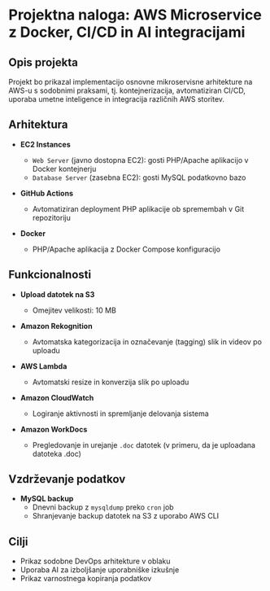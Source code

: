 # Projektna naloga: AWS Microservice z Docker, CI/CD in AI integracijami

## Opis projekta

Projekt bo prikazal implementacijo osnovne mikroservisne arhitekture na AWS-u s sodobnimi praksami, tj. kontejnerizacija, avtomatiziran CI/CD, uporaba umetne inteligence in integracija različnih AWS storitev.

## Arhitektura

- **EC2 Instances**

  - `Web Server` (javno dostopna EC2): gosti PHP/Apache aplikacijo v Docker kontejnerju
  - `Database Server` (zasebna EC2): gosti MySQL podatkovno bazo

- **GitHub Actions**

  - Avtomatiziran deployment PHP aplikacije ob spremembah v Git repozitoriju

- **Docker**
  - PHP/Apache aplikacija z Docker Compose konfiguracijo

## Funkcionalnosti

- **Upload datotek na S3**

  - Omejitev velikosti: 10 MB

- **Amazon Rekognition**

  - Avtomatska kategorizacija in označevanje (tagging) slik in videov po uploadu

- **AWS Lambda**

  - Avtomatski resize in konverzija slik po uploadu

- **Amazon CloudWatch**

  - Logiranje aktivnosti in spremljanje delovanja sistema

- **Amazon WorkDocs**
  - Pregledovanje in urejanje `.doc` datotek (v primeru, da je uploadana datoteka .doc)

## Vzdrževanje podatkov

- **MySQL backup**
  - Dnevni backup z `mysqldump` preko `cron` job
  - Shranjevanje backup datotek na S3 z uporabo AWS CLI

## Cilji

- Prikaz sodobne DevOps arhitekture v oblaku
- Uporaba AI za izboljšanje uporabniške izkušnje
- Prikaz varnostnega kopiranja podatkov
